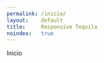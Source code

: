 ```yaml
---
permalink: /inicio/
layout:    default
title:     Responsive Tequila
noindex:   true
---
```


Inicio